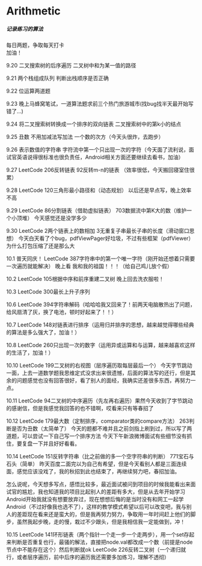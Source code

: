 # Arithmetic
##### 记录练习的算法  

每日两题，争取每天打卡  
加油！     

9.20  二叉搜索树的后序遍历    二叉树中和为某一值的路径      

9.21  两个栈组成队列   判断出栈顺序是否正确

9.22  位运算两道题  

9.23  晚上马蜂窝笔试，一道算法题求前三个热门旅游城市(找bug找半天最开始写错了...)

9.24  将二叉搜索树转换成一个排序的双向链表       二叉搜索树中的第k小的结点

9.25  丑数     不用加减法写加法     一个数的次方（今天头很炸，去跑步）

9.26  表示数值的字符串   字符流中第一个只出现一次的字符（今天面了流利说，面试官英语说得很标准也很负责任，Android相关方面还要继续去看书，加油）

9.27  LeetCode   206反转链表    92反转m-n的链表     （效率很低，今天搬回寝室住很累）

9.28  LeetCode  120三角形最小路径和（动态规划）  以后还是早点写，晚上效率不高

9.29  LeetCode   86分割链表（借助虚拟链表）   703数据流中第K大的数（维护一个小顶堆）     今天感觉还是没学多少  

9.30  LeetCode   2两个链表上的数相加    3无重复子串最长子串的长度（滑动窗口思想）     今天白天看了个bug，pdfViewPager好垃圾，不过有些框架（pdfViewer）为什么打包压缩了还是那么大

10.1  普天同庆！  LeetCode   387字符串中的第一个唯一字符（刚开始还想着只需要一次遍历就能解决）  晚上看 我和我的祖国！！！（给自己鸡儿放个假）

10.2  LeetCode  105根据中序和前序重建二叉树  晚上回去洗衣服啦！

10.3  LeetCode   300最长上升子序列

10.6  LeetCode   394字符串解码（哈哈哈我又回来了！前两天电脑散热出了问题，给风扇清了灰，换了电池，顿时好起来了！！）

10.7  LeetCode   148对链表进行排序（运用归并排序的思想，越来越觉得哪些经典的算法是多么强大了，加油！）

10.8  LeetCode    260只出现一次的数字（运用异或运算和与运算，越来越喜欢这样的生活了，加油！）

10.10 LeetCode   199二叉树的右视图（层序遍历取每层最后一个）  今天字节跳动一面，上去一道数学题我思维定式没求出来很遗憾，后面的算法写的还行，但是其余的问题感觉也没有回答很好，看了别人的面经，我确实还差很多东西，再努力一点。

10.11  LeetCode  94二叉树的中序遍历（先左再右遍历）果然今天收到了字节跳动的感谢信，但是我感觉我回答的也不错啊，哎看来只有等春招了

10.12  LeetCode   179最大数（定制排序，comparator类的compare方法）   263判断是否为丑数（太简单了） 今天的题都不难并且之前剑指上刷到过，所以写了两道题，可以尝试一下自己写一个排序方法   今天下午新浪微博面试有些细节没有抓住，要复盘一下并且好好看看。

10.14   LeetCode  151反转字符串（比之前做的多一个空字符串的判断）   771宝石与石头（简单）   昨天百度二面完以为自己有希望，但是今天看别人都是三面连续面，感觉应该没戏了，我的秋招到此也结束了，再继续努力吧，春招加油。

怎么说呢，今天想多写点，感悟比较多，最近面试被问到项目的时候我能看出来面试官的尴尬，我也知道我的项目比起别人的差距有多大，但是从去年开始学习Android开始我就没有想要放弃过，现在想想后悔的是当时没有和网工一起学Android（不过好像我也选不了），这样的教学模式希望以后可以改变吧，我与别人的差距现在看来还是蛮大的，但是我再努力努力，争取用一年时间赶上他们的脚步，虽然我起步晚，走的慢，栽过不少跟头，但是我相信我一定能做到，冲！

10.15   LeetCode  141环形链表（两个指针一个走一步一个走两步），用一个set存起来判断是否重复也行，最骚的解法，直接把node.val都改成一个数（前提是node节点中不能存在这个）然后判断就ok     LeetCode  226反转二叉树（一个递归就行，或者层序遍历，前中后序的遍历我还需要多加练习，理解不透彻）